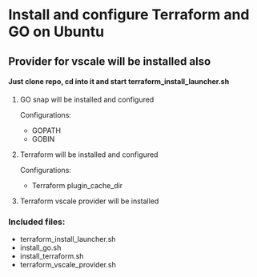 # Install and configure Terraform and GO on Ubuntu
## Provider for vscale will be installed also
#### Just clone repo, cd into it and start  terraform_install_launcher.sh
1. GO snap will be installed and configured

	Configurations:
	- GOPATH
	- GOBIN
2. Terraform will be installed and configured

	Configurations:
	- Terraform plugin_cache_dir
3. Terraform vscale provider will be installed
### Included files:
- terraform_install_launcher.sh
- install_go.sh
- install_terraform.sh
- terraform_vscale_provider.sh
